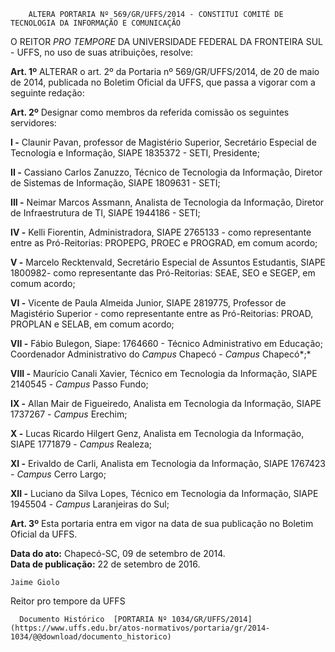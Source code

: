         ALTERA PORTARIA Nº 569/GR/UFFS/2014 - CONSTITUI COMITÊ DE TECNOLOGIA DA INFORMAÇÃO E COMUNICAÇÃO  

O REITOR *PRO TEMPORE* DA UNIVERSIDADE FEDERAL DA FRONTEIRA SUL - UFFS, no uso de suas atribuições, resolve:

 **Art. 1º** ALTERAR o art. 2º da Portaria nº 569/GR/UFFS/2014, de 20 de maio de 2014, publicada no Boletim Oficial da UFFS, que passa a vigorar com a seguinte redação:

 **Art. 2º** Designar como membros da referida comissão os seguintes servidores:

 **I -** Claunir Pavan, professor de Magistério Superior, Secretário Especial de Tecnologia e Informação, SIAPE 1835372 - SETI, Presidente;

 **II -** Cassiano Carlos Zanuzzo, Técnico de Tecnologia da Informação, Diretor de Sistemas de Informação, SIAPE 1809631 - SETI;

 **III -** Neimar Marcos Assmann, Analista de Tecnologia da Informação, Diretor de Infraestrutura de TI, SIAPE 1944186 - SETI;

 **IV -** Kelli Fiorentin, Administradora, SIAPE 2765133 - como representante entre as Pró-Reitorias: PROPEPG, PROEC e PROGRAD, em comum acordo;

 **V -** Marcelo Recktenvald, Secretário Especial de Assuntos Estudantis, SIAPE 1800982- como representante das Pró-Reitorias: SEAE, SEO e SEGEP, em comum acordo;

 **VI -** Vicente de Paula Almeida Junior, SIAPE 2819775, Professor de Magistério Superior - como representante entre as Pró-Reitorias: PROAD, PROPLAN e SELAB, em comum acordo;

 **VII -** Fábio Bulegon, Siape: 1764660 - Técnico Administrativo em Educação; Coordenador Administrativo do *Campus* Chapecó - *Campus* Chapecó*;*

 **VIII -** Maurício Canali Xavier, Técnico em Tecnologia da Informação, SIAPE 2140545 - *Campus* Passo Fundo;

 **IX -** Allan Mair de Figueiredo, Analista em Tecnologia da Informação, SIAPE 1737267 - *Campus* Erechim;

 **X -** Lucas Ricardo Hilgert Genz, Analista em Tecnologia da Informação, SIAPE 1771879 - *Campus* Realeza;

 **XI -** Erivaldo de Carli, Analista em Tecnologia da Informação, SIAPE 1767423 - *Campus* Cerro Largo;

 **XII -** Luciano da Silva Lopes, Técnico em Tecnologia da Informação, SIAPE 1945504 - *Campus* Laranjeiras do Sul;

 **Art. 3º** Esta portaria entra em vigor na data de sua publicação no Boletim Oficial da UFFS.

  

   **Data do ato:** Chapecó-SC, 09 de setembro de 2014.   
 **Data de publicação:**  22 de setembro de 2016. 

    Jaime Giolo   
 Reitor pro tempore da UFFS 

      Documento Histórico  [PORTARIA Nº 1034/GR/UFFS/2014](https://www.uffs.edu.br/atos-normativos/portaria/gr/2014-1034/@@download/documento_historico)     
      